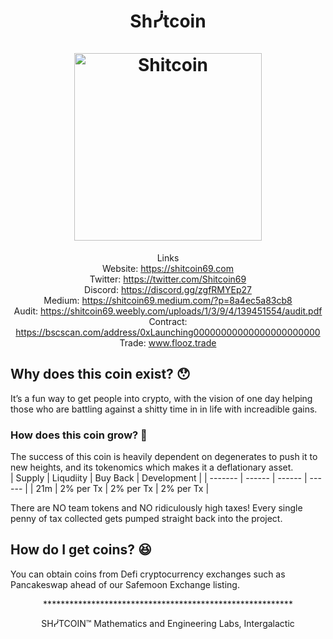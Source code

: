 <h1 align="center">
Shᓰtcoin
<br/><br/>
<img src="https://i.ibb.co/wBNvXBM/Shit-coinn-logo.png" alt="Shitcoin" width="300"/>
</h1>

<div align="center">
    
Links  
Website: https://shitcoin69.com  
Twitter: https://twitter.com/Shitcoin69    
Discord: https://discord.gg/zgfRMYEp27  
Medium: https://shitcoin69.medium.com/?p=8a4ec5a83cb8  
Audit: https://shitcoin69.weebly.com/uploads/1/3/9/4/139451554/audit.pdf  
Contract: https://bscscan.com/address/0xLaunching00000000000000000000000  
Trade: www.flooz.trade  

</div>


## Why does this coin exist? 😯

It’s a fun way to get people into crypto, with the vision of one day helping those who are battling against a shitty time in in life with increadible gains.  

### How does this coin grow? 🧐

The success of this coin is heavily dependent on degenerates to push it to new heights, and its tokenomics which makes it a deflationary asset.  
|  Supply  |   Liqudiity    |      Buy Back     |  Development   |
|  ------- |    ------      |       ------      |    ------      |
|   21m    |   2% per Tx    |      2% per Tx    |   2% per Tx    |

There are NO team tokens and NO ridiculously high taxes! Every single penny of tax collected gets pumped straight back into the project.


## How do I get coins? 😆 

You can obtain coins from Defi cryptocurrency exchanges such as Pancakeswap ahead of our Safemoon Exchange listing.


<div align="center">  
*********************************************************  
    
SHᓰTCOIN™ Mathematics and Engineering Labs, Intergalactic  
     
</div align="center">
